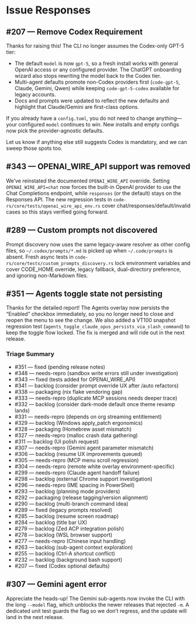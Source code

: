 # Issue Responses

## #207 — Remove Codex Requirement

Thanks for raising this! The CLI no longer assumes the Codex-only GPT-5 tier:

- The default `model` is now `gpt-5`, so a fresh install works with general OpenAI access or any configured provider. The ChatGPT onboarding wizard also stops rewriting the model back to the Codex tier.
- Multi-agent defaults promote non-Codex providers first (`code-gpt-5`, Claude, Gemini, Qwen) while keeping `code-gpt-5-codex` available for legacy accounts.
- Docs and prompts were updated to reflect the new defaults and highlight that Claude/Gemini are first-class options.

If you already have a `config.toml`, you do not need to change anything—your configured `model` continues to win. New installs and empty configs now pick the provider-agnostic defaults.

Let us know if anything else still suggests Codex is mandatory, and we can sweep those spots too.

## #343 — OPENAI_WIRE_API support was removed

We’ve reinstated the documented `OPENAI_WIRE_API` override. Setting `OPENAI_WIRE_API=chat` now forces the built-in OpenAI provider to use the Chat Completions endpoint, while `responses` (or the default) stays on the Responses API. The new regression tests in `code-rs/core/tests/openai_wire_api_env.rs` cover chat/responses/default/invalid cases so this stays verified going forward.

## #289 — Custom prompts not discovered

Prompt discovery now uses the same legacy-aware resolver as other config files, so `~/.codex/prompts/*.md` is picked up when `~/.code/prompts` is absent. Fresh async tests in `code-rs/core/tests/custom_prompts_discovery.rs` lock environment variables and cover CODE_HOME override, legacy fallback, dual-directory preference, and ignoring non-Markdown files.

## #351 — Agents toggle state not persisting

Thanks for the detailed report! The Agents overlay now persists the “Enabled” checkbox immediately, so you no longer need to close and reopen the menu to see the change. We also added a VT100 snapshot regression test (`agents_toggle_claude_opus_persists_via_slash_command`) to keep the toggle flow locked. The fix is merged and will ride out in the next release.

### Triage Summary
- #351 — fixed (pending release notes)
- #348 — needs-repro (sandbox write errors still under investigation)
- #343 — fixed (tests added for OPENAI_WIRE_API)
- #341 — backlog (consider prompt override UX after /auto refactors)
- #338 — packaging (nix flake vendoring gap)
- #333 — needs-repro (duplicate MCP sessions needs deeper trace)
- #332 — backlog (consider dark-mode default once theme revamp lands)
- #331 — needs-repro (depends on org streaming entitlement)
- #329 — backlog (Windows apply_patch ergonomics)
- #328 — packaging (Homebrew asset mismatch)
- #327 — needs-repro (malloc crash data gathering)
- #311 — backlog (UI polish request)
- #307 — needs-repro (Gemini agent parameter mismatch)
- #306 — backlog (resume UX improvements queued)
- #305 — needs-repro (MCP menu scroll regression)
- #304 — needs-repro (remote white overlay environment-specific)
- #299 — needs-repro (Claude agent handoff failure)
- #298 — backlog (external Chrome support investigation)
- #296 — needs-repro (IME spacing in PowerShell)
- #293 — backlog (planning mode providers)
- #292 — packaging (release tagging/version alignment)
- #290 — backlog (multi-branch command idea)
- #289 — fixed (legacy prompts resolved)
- #285 — backlog (resume screen roadmap)
- #284 — backlog (title bar UX)
- #279 — backlog (Zed ACP integration polish)
- #278 — backlog (WSL browser support)
- #277 — needs-repro (Chinese input handling)
- #263 — backlog (sub-agent context exploration)
- #255 — backlog (Ctrl-A shortcut conflict)
- #232 — backlog (background bash support)
- #207 — fixed (Codex optional defaults)

## #307 — Gemini agent error

Appreciate the heads-up! The Gemini sub-agents now invoke the CLI with the long `--model` flag, which unblocks the newer releases that rejected `-m`. A dedicated unit test guards the flag so we don’t regress, and the update will land in the next release.
